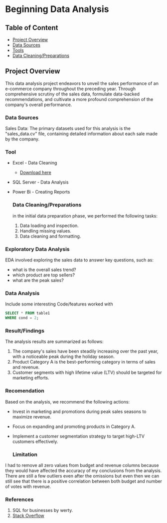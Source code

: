 # Beginning Data Analysis

## Table of Content
- [Project Overview](#project-overview)
- [Data Sources](#data-sources)
- [Tools](#tools)
- [Data Cleaning/Preparations](data-cleaning/preparations)


## Project Overview

This data analysis project endeavors to unveil the sales performance of an e-commerce company throughout the preceding year. Through comprehensive scrutiny of the sales data, formulate data-backed recommendations, and cultivate a more profound comprehension of the company's overall performance.

### Data Sources

Sales Data: The primary datasets used for this analysis is the "sales_data.cv" file, containing detailed information about each sale made by the company.

### Tool

- Excel - Data Cleaning
   - [Download here](https://www.microsoft.com/en-ng)
- SQL Server - Data Analysis
- Power Bi - Creating Reports


  ### Data Cleaning/Preparations

  in the initial data preparation phase, we performed the following tasks:
  1. Data loading and inspection.
  2. Handling missing values.
  3. Data cleaning and formatting.
 
### Exploratory Data Analysis

EDA involved exploring the sales data to answer key questions, such as:

- what is the overall sales trend?
-  which product are top sellers?
-  what are the peak sales?

### Data Analysis

Include some interesting Code/features worked with

```sql
SELECT * FROM table1
WHERE cond = 2;
```

### Result/Findings

The analysis results are summarized as follows:
1. The company's sales have been steadily increasing over the past year, with a noticeable peak during the holiday season.
2. Product Category A is the best-performing category in terms of sales and revenue.
3. Customer segments with high lifetime value (LTV) should be targeted for marketing efforts.

### Recomendation

Based on the analysis, we recommend the following actions:
- Invest in marketing and promotions during peak sales seasons to maximize revenue.
- Focus on expanding and promoting products in Category A.
- Implement a customer segmentation strategy to target high-LTV customers effectively.

  ### Limitation

I had to remove all zero values from budget and revenue columns because they would have affected the accuracy of my conclusions from the analysis. There are still a few outliers even after the omissions but even then we can still see that there is a positive correlation between both budget and number of votes with revenue.

### References

1. SQL for businesses by werty.
2. [Stack Overflow](https://stackoverflow.com/)
     

  
